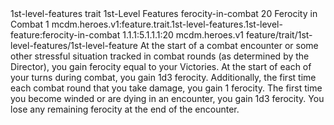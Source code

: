 <ability>
  <metadata>
    <class>1st-level-features</class>
    <feature_type>trait</feature_type>
    <file_dpath>1st-Level Features</file_dpath>
    <item_id>ferocity-in-combat</item_id>
    <item_index>20</item_index>
    <item_name>Ferocity in Combat</item_name>
    <level>1</level>
    <scc>mcdm.heroes.v1:feature.trait.1st-level-features.1st-level-feature:ferocity-in-combat</scc>
    <scdc>1.1.1:5.1.1.1:20</scdc>
    <source>mcdm.heroes.v1</source>
    <type>feature/trait/1st-level-features/1st-level-feature</type>
  </metadata>
  <effects>
    <effect type="mundane">At the start of a combat encounter or some other stressful situation tracked in combat rounds (as determined by the Director), you gain ferocity equal to your Victories. At the start of each of your turns during combat, you gain 1d3 ferocity.
Additionally, the first time each combat round that you take damage, you gain 1 ferocity. The first time you become winded or are dying in an encounter, you gain 1d3 ferocity.
You lose any remaining ferocity at the end of the encounter.</effect>
  </effects>
</ability>
